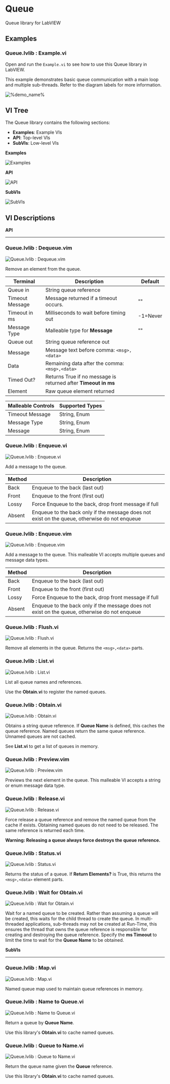 # Queue
Queue library for LabVIEW

## Examples

### Queue.lvlib : Example.vi

Open and run the `Example.vi` to see how to use this Queue library in LabVIEW.

This example demonstrates basic queue communication with a main loop and multiple sub-threads. Refer to the diagram labels for more information.


![%demo_name%](queue/Example_Queue.lvlib_Example.vi.png)



## VI Tree

The Queue library contains the following sections:
- <b>Examples</b>: Example VIs
- <b>API</b>: Top-level VIs
- <b>SubVIs</b>: Low-level VIs

**Examples**

![Examples](queue/Palette_Examples.png)

**API**

![API](queue/Palette_API.png)

**SubVIs**

![SubVIs](queue/Palette_SubVIs.png)



## VI Descriptions

**API**

---

### Queue.lvlib : Dequeue.vim

![Queue.lvlib : Dequeue.vim](queue/Queue.lvlib_Dequeue.vim.png)

Remove an element from the queue.

| Terminal | Description | Default |
| --- | --- | --- |
| Queue in | String queue reference | |
| Timeout Message | Message returned if a timeout occurs. | "" |
| Timeout in ms | Milliseconds to wait before timing out | -1=Never |
| Message Type | Malleable type for **Message** | "" |
| Queue out | String queue reference out | |
| Message | Message text before comma: `<msg>,<data>` | |
| Data | Remaining data after the comma: `<msg>,<data>` | |
| Timed Out? | Returns True if no message is returned after **Timeout in ms** | |
| Element | Raw queue element returned |

| Malleable Controls | Supported Types |
| --- | --- |
| Timeout Message | String, Enum |
| Message Type | String, Enum |
| Message | String, Enum |


### Queue.lvlib : Enqueue.vi

![Queue.lvlib : Enqueue.vi](queue/Queue.lvlib_Enqueue.vi.png)

Add a message to the queue.

| Method | Description |
| --- | --- |
| Back | Enqueue to the back (last out) |
| Front | Enqueue to the front (first out) |
| Lossy | Force Enqueue to the back, drop front message if full |
| Absent | Enqueue to the back only if the message does not exist on the queue, otherwise do not enqueue |

### Queue.lvlib : Enqueue.vim

![Queue.lvlib : Enqueue.vim](queue/Queue.lvlib_Enqueue.vim.png)

Add a message to the queue. This malleable VI accepts multiple queues and message data types.

| Method | Description |
| --- | --- |
| Back | Enqueue to the back (last out) |
| Front | Enqueue to the front (first out) |
| Lossy | Force Enqueue to the back, drop front message if full |
| Absent | Enqueue to the back only if the message does not exist on the queue, otherwise do not enqueue |

### Queue.lvlib : Flush.vi

![Queue.lvlib : Flush.vi](queue/Queue.lvlib_Flush.vi.png)

Remove all elements in the queue. Returns the `<msg>,<data>` parts.

### Queue.lvlib : List.vi

![Queue.lvlib : List.vi](queue/Queue.lvlib_List.vi.png)

List all queue names and references.

Use the **Obtain.vi** to register the named queues.

### Queue.lvlib : Obtain.vi

![Queue.lvlib : Obtain.vi](queue/Queue.lvlib_Obtain.vi.png)

Obtains a string queue reference. If **Queue Name** is defined, this caches the queue reference. Named queues return the same queue reference. Unnamed queues are not cached.

See **List.vi** to get a list of queues in memory.

### Queue.lvlib : Preview.vim

![Queue.lvlib : Preview.vim](queue/Queue.lvlib_Preview.vim.png)

Previews the next element in the queue. This malleable VI accepts a string or enum message data type.

### Queue.lvlib : Release.vi

![Queue.lvlib : Release.vi](queue/Queue.lvlib_Release.vi.png)

Force release a queue reference and remove the named queue from the cache if exists. Obtaining named queues do not need to be released. The same reference is returned each time.

**Warning: Releasing a queue always force destroys the queue reference.**

### Queue.lvlib : Status.vi

![Queue.lvlib : Status.vi](queue/Queue.lvlib_Status.vi.png)

Returns the status of a queue. If **Return Elements?** is True, this returns the `<msg>,<data>` element parts.

### Queue.lvlib : Wait for Obtain.vi

![Queue.lvlib : Wait for Obtain.vi](queue/Queue.lvlib_Wait_for_Obtain.vi.png)

Wait for a named queue to be created. Rather than assuming a queue will be created, this waits for the child thread to create the queue. In multi-threaded applications, sub-threads may not be created at Run-Time, this ensures the thread that owns the queue reference is responsible for creating and destroying the queue reference. Specify the **ms Timeout** to limit the time to wait for the **Queue Name** to be obtained.

**SubVIs**

---

### Queue.lvlib : Map.vi

![Queue.lvlib : Map.vi](queue/Queue.lvlib_Map.vi.png)

Named queue map used to maintain queue references in memory.

### Queue.lvlib : Name to Queue.vi

![Queue.lvlib : Name to Queue.vi](queue/Queue.lvlib_Name_to_Queue.vi.png)

Return a queue by **Queue Name**.

Use this library's **Obtain.vi** to cache named queues.

### Queue.lvlib : Queue to Name.vi

![Queue.lvlib : Queue to Name.vi](queue/Queue.lvlib_Queue_to_Name.vi.png)

Return the queue name given the **Queue** reference.

Use this library's **Obtain.vi** to cache named queues.


